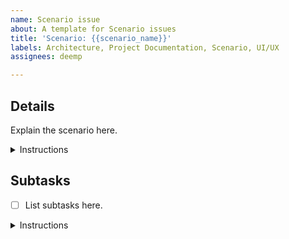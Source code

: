 ```yaml
---
name: Scenario issue
about: A template for Scenario issues
title: 'Scenario: {{scenario_name}}'
labels: Architecture, Project Documentation, Scenario, UI/UX
assignees: deemp

---
```


## Details

Explain the scenario here.

<details> <summary>Instructions</summary>

You MUST keep the "Details" section and these Instructions.

You MUST write above these Instructions.

In this section, you MUST explain the scenario.

You SHOULD include acceptance criteria for this scenario.

You MAY include links to related issues, PRs, artifacts, files, etc.

</details>

## Subtasks

- [ ] List subtasks here.

<details> <summary>Instructions</summary>

You MUST keep the "Subtasks" section and these Instructions.

You MUST write above these Instructions.

In the Subtasks section, you MUST list subtasks in a single-level checkbox list (`Subtask list`) with at least one item.

A list item MUST be one of these:

- A link to an issue.
  - Example:

    ```text
    - [ ] https://github.com/team-work-tools/team-work-telegram-bot/issues/42
    ```

- An identifier of an issue.
  - Example:

    ```text
    - [ ] #42
    ```

- A textual description of a subtask (`Text subtask`).
  - Rules:
    - The description MUST NOT:
      - include checkboxes;
      - end with a list item.

  - Example:
  
    ```text
    - [ ] Do Foo
    ```

If a Text subtask seems to require its own subtasks, you MUST:

1. Create a new Task issue for this subtask.
1. Replace the Text subtask with a link to the issue.

When a subtask is completed, you MUST tick the subtask checkbox in the Subtask list.

When a Text subtask is completed, whenever possible, you MUST provide evidence that the subtask was completed.

- You MUST apply one of these evidence rules:
  - If the subtask was completed in a PR, you MUST provide a link to the PR.
  - If the subtask required making a decision, you MUST provide (a link to) the decision, reasoning behind the decision, and GitHub usernames of the decision-makers.
  - If the subtask was about producing or updating an artifact, you MUST provide a (perma)link to that (updated) artifact.
  - If the subtask was completed for some other reason, provide that reason.
- You MUST write evidence in one of these formats:
  - In parentheses after the Text subtask.
  - In a sublist under the Text subtask.

Example of a Subtask list:

```text
- [x] Do 42 (https://github.com/team-work-tools/team-work-telegram-bot/pull/43)
- [x] #42
- [x] https://github.com/team-work-tools/team-work-telegram-bot/issues/42
- [x] Decide with developers whether to use Foo or Bar.
  - @dev1, @dev2 decided to not use Foo.
- [x] Do Baz.
  - @dev1 decided to not do Baz due to lack of time.
- [ ] Not yet completed
```

You MUST NOT close the issue until the Customer agrees to close it.

</details>
